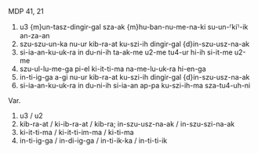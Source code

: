 MDP 41, 21

1. u3 {m}un-tasz-dingir-gal sza-ak {m}hu-ban-nu-me-na-ki su-un-⸢ki⸣-ik an-za-an
2. szu-szu-un-ka nu-ur kib-ra-at ku-szi-ih dingir-gal {d}in-szu-usz-na-ak
3. si-ia-an-ku-uk-ra in du-ni-ih ta-ak-me u2-me tu4-ur hi-ih si-it-me u2-me
4. szu-ul-lu-me-ga pi-el ki-it-ti-ma na-me-lu-uk-ra hi-en-ga
5. in-ti-ig-ga a-gi nu-ur kib-ra-at ku-szi-ih dingir-gal {d}in-szu-usz-na-ak
6. si-ia-an-ku-uk-ra in du-ni-ih si-ia-an ap-pa ku-szi-ih-ma sza-tu4-uh-ni
   
Var.

1. u3 / u2
2. kib-ra-at / ki-ib-ra-at / kib-ra; in-szu-usz-na-ak / in-szu-szi-na-ak
4. ki-it-ti-ma / ki-it-ti-im-ma / ki-ti-ma
5. in-ti-ig-ga / in-di-ig-ga / in-ti-ik-ka / in-ti-ti-ik
